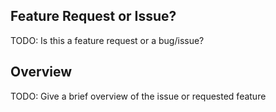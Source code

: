 [//]: # (Please try to use this template, feel free to remove sections or add more you may think are relevant.)

## Feature Request or Issue?
TODO: Is this a feature request or a bug/issue?

## Overview
TODO: Give a brief overview of the issue or requested feature
